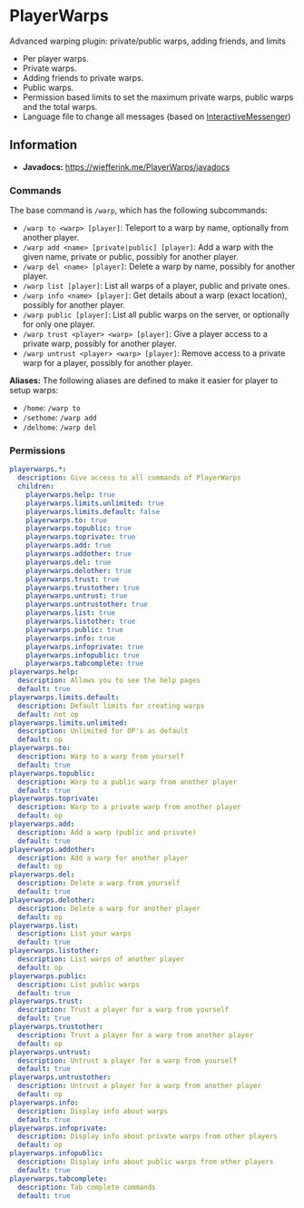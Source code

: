 # PlayerWarps
Advanced warping plugin: private/public warps, adding friends, and limits
* Per player warps.
* Private warps.
* Adding friends to private warps.
* Public warps.
* Permission based limits to set the maximum private warps, public warps and the total warps.
* Language file to change all messages (based on [InteractiveMessenger](https://github.com/NLthijs48/InteractiveMessenger))

## Information
* **Javadocs:** https://wiefferink.me/PlayerWarps/javadocs

### Commands
The base command is `/warp`, which has the following subcommands:
* `/warp to <warp> [player]`: Teleport to a warp by name, optionally from another player.
* `/warp add <name> [private|public] [player]`: Add a warp with the given name, private or public, possibly for another player.
* `/warp del <name> [player]`: Delete a warp by name, possibly for another player.
* `/warp list [player]`: List all warps of a player, public and private ones.
* `/warp info <name> [player]`: Get details about a warp (exact location), possibly for another player.
* `/warp public [player]`: List all public warps on the server, or optionally for only one player.
* `/warp trust <player> <warp> [player]`: Give a player access to a private warp, possibly for another player.
* `/warp untrust <player> <warp> [player]`: Remove access to a private warp for a player, possibly for another player.

**Aliases:** The following aliases are defined to make it easier for player to setup warps:
* `/home`: `/warp to`
* `/sethome`: `/warp add`
* `/delhome`: `/warp del`

### Permissions
```yaml
playerwarps.*:
  description: Give access to all commands of PlayerWarps
  children:
    playerwarps.help: true
    playerwarps.limits.unlimited: true
    playerwarps.limits.default: false
    playerwarps.to: true
    playerwarps.topublic: true
    playerwarps.toprivate: true
    playerwarps.add: true
    playerwarps.addother: true
    playerwarps.del: true
    playerwarps.delother: true
    playerwarps.trust: true
    playerwarps.trustother: true
    playerwarps.untrust: true
    playerwarps.untrustother: true
    playerwarps.list: true
    playerwarps.listother: true
    playerwarps.public: true
    playerwarps.info: true
    playerwarps.infoprivate: true
    playerwarps.infopublic: true
    playerwarps.tabcomplete: true
playerwarps.help:
  description: Allows you to see the help pages
  default: true
playerwarps.limits.default:
  description: Default limits for creating warps
  default: not op
playerwarps.limits.unlimited:
  description: Unlimited for OP's as default
  default: op
playerwarps.to:
  description: Warp to a warp from yourself
  default: true
playerwarps.topublic:
  description: Warp to a public warp from another player
  default: true
playerwarps.toprivate:
  description: Warp to a private warp from another player
  default: op
playerwarps.add:
  description: Add a warp (public and private)
  default: true
playerwarps.addother:
  description: Add a warp for another player
  default: op
playerwarps.del:
  description: Delete a warp from yourself
  default: true
playerwarps.delother:
  description: Delete a warp for another player
  default: op
playerwarps.list:
  description: List your warps
  default: true
playerwarps.listother:
  description: List warps of another player
  default: op
playerwarps.public:
  description: List public warps
  default: true
playerwarps.trust:
  description: Trust a player for a warp from yourself
  default: true
playerwarps.trustother:
  description: Trust a player for a warp from another player
  default: op
playerwarps.untrust:
  description: Untrust a player for a warp from yourself
  default: true
playerwarps.untrustother:
  description: Untrust a player for a warp from another player
  default: op
playerwarps.info:
  description: Display info about warps
  default: true
playerwarps.infoprivate:
  description: Display info about private warps from other players
  default: op
playerwarps.infopublic:
  description: Display info about public warps from other players
  default: true
playerwarps.tabcomplete:
  description: Tab complete commands
  default: true
```
